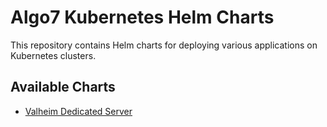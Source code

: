 # Algo7 Kubernetes Helm Charts

This repository contains Helm charts for deploying various applications on Kubernetes clusters.

## Available Charts
- [Valheim Dedicated Server][1]


[1]: charts/valheim